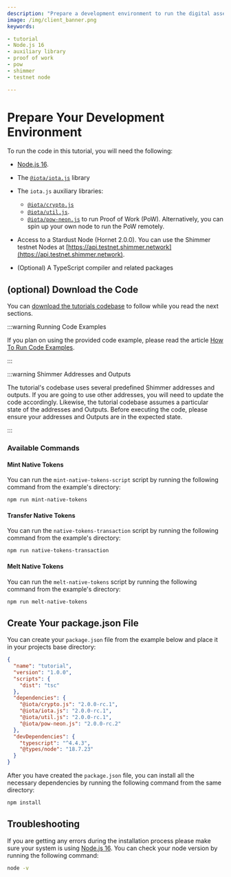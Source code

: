 ```yaml
---
description: "Prepare a development environment to run the digital assets in iota.js tutorial."
image: /img/client_banner.png
keywords:

- tutorial
- Node.js 16
- auxiliary library
- proof of work
- pow
- shimmer
- testnet node

---
```


# Prepare Your Development Environment

To run the code in this tutorial, you will need the following:

* [Node.js 16](https://nodejs.org/en/blog/release/v16.16.0/).
* The [`@iota/iota.js`](https://www.npmjs.com/package/@iota/iota.js) library
* The `iota.js` auxiliary libraries:
    * [`@iota/crypto.js`](https://www.npmjs.com/package/@iota/crypto.js)
    * [`@iota/util.js`](https://www.npmjs.com/package/@iota/util.js).
    * [`@iota/pow-neon.js`](https://www.npmjs.com/package/@iota/pow-neon.js) to run Proof of Work (PoW). Alternatively,
      you can spin up your own node to run the PoW remotely.

* Access to a Stardust Node (Hornet 2.0.0). You can use the Shimmer testnet Nodes
  at [https://api.testnet.shimmer.network](https://api.testnet.shimmer.network).
* (Optional) A TypeScript compiler and related packages

## (optional) Download the Code

You
can [download the tutorials codebase](https://github.com/iotaledger/iota.js/tree/feat/stardust/packages/iota/examples/shimmer-digital-assets-tutorial)
to follow while you read the next sections.

:::warning Running Code Examples

If you plan on using the provided code example, please read the article [How To Run Code Examples](../../how_tos/run_how_tos.mdx).

:::

:::warning Shimmer Addresses and Outputs

The tutorial's codebase uses several predefined Shimmer addresses and outputs. If you are going to use other addresses, you will need to update the code accordingly. Likewise, the tutorial codebase assumes a particular state of the addresses and Outputs. Before executing the code, please ensure your addresses and Outputs are in the expected state.

:::

### Available Commands

#### Mint Native Tokens

You can run the `mint-native-tokens-script` script by running the following command from the example's directory:

```bash
npm run mint-native-tokens
```

#### Transfer Native Tokens

You can run the `native-tokens-transaction` script by running the following command from the example's directory:

```bash
npm run native-tokens-transaction
```

#### Melt Native Tokens

You can run the `melt-native-tokens` script by running the following command from the example's directory:

```bash
npm run melt-native-tokens
```

## Create Your package.json File

You can create your `package.json` file from the example below and place it in your projects base directory:

```json
{
  "name": "tutorial",
  "version": "1.0.0",
  "scripts": {
    "dist": "tsc"
  },
  "dependencies": {
    "@iota/crypto.js": "2.0.0-rc.1",
    "@iota/iota.js": "2.0.0-rc.1",
    "@iota/util.js": "2.0.0-rc.1",
    "@iota/pow-neon.js": "2.0.0-rc.2"
  },
  "devDependencies": {
    "typescript": "^4.4.3",
    "@types/node": "18.7.23"
  }
}
```

After you have created the `package.json` file, you can install all the necessary dependencies by running the following
command from the same directory:

```bash
npm install
```

## Troubleshooting

If you are getting any errors during the installation process please make sure your system is
using [Node.js 16](https://nodejs.org/en/blog/release/v16.16.0/). You can check your node version by running the
following command:

```bash
node -v
```
